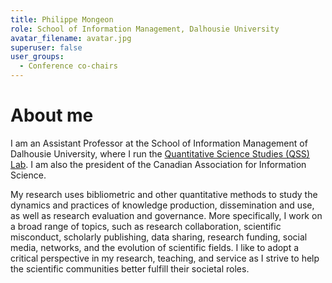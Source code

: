 ```yaml
---
title: Philippe Mongeon
role: School of Information Management, Dalhousie University
avatar_filename: avatar.jpg
superuser: false
user_groups:
  - Conference co-chairs
---
```


# About me
I am an Assistant Professor at the School of Information Management of Dalhousie University, where I run the [Quantitative Science Studies (QSS) Lab](https://qsslab.ca). I am also the president of the Canadian Association for Information Science.

My research uses bibliometric and other quantitative methods to study the dynamics and practices of knowledge production, dissemination and use, as well as research evaluation and governance. More specifically, I work on a broad range of topics, such as research collaboration, scientific misconduct, scholarly publishing, data sharing, research funding, social media, networks, and the evolution of scientific fields. I like to adopt a critical perspective in my research, teaching, and service as I strive to help the scientific communities better fulfill their societal roles.